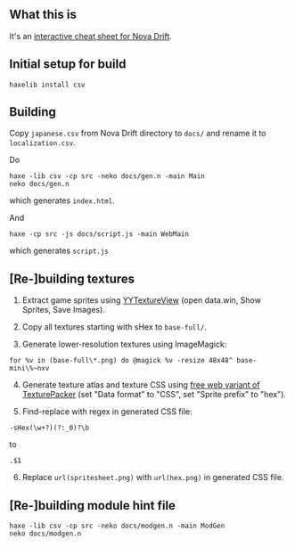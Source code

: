 ## What this is
It's an [interactive cheat sheet for Nova Drift](https://gent8.github.io/nova-drift-cheatsheet/).


## Initial setup for build
```
haxelib install csv
```

## Building
Copy `japanese.csv` from Nova Drift directory to `docs/` and rename it to `localization.csv`.

Do
```
haxe -lib csv -cp src -neko docs/gen.n -main Main
neko docs/gen.n
```
which generates `index.html`.

And
```
haxe -cp src -js docs/script.js -main WebMain
```
which generates `script.js`

## [Re-]building textures
1. Extract game sprites using [YYTextureView](https://yal.cc/r/17/yytextureview/) (open data.win, Show Sprites, Save Images).

2. Copy all textures starting with sHex to `base-full/`.

3. Generate lower-resolution textures using ImageMagick:
```
for %v in (base-full\*.png) do @magick %v -resize 48x48^ base-mini\%~nxv
```

4. Generate texture atlas and texture CSS using [free web variant of TexturePacker](https://www.codeandweb.com/free-sprite-sheet-packer) (set "Data format" to "CSS", set "Sprite prefix" to "hex").

5. Find-replace with regex in generated CSS file:
```
-sHex(\w+?)(?:_0)?\b
```
to
```
.$1
```

6. Replace `url(spritesheet.png)` with `url(hex.png)` in generated CSS file.

## [Re-]building module hint file
```
haxe -lib csv -cp src -neko docs/modgen.n -main ModGen
neko docs/modgen.n
```